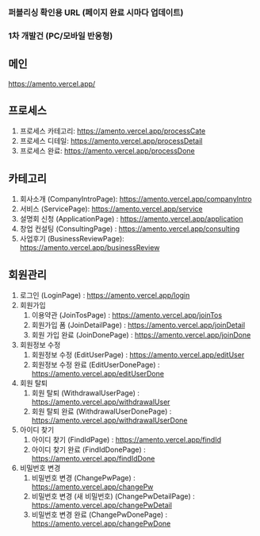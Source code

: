 ### 퍼블리싱 확인용 URL (페이지 완료 시마다 업데이트)

### 1차 개발건 (PC/모바일 반응형)

## 메인
https://amento.vercel.app/

## 프로세스

1. 프로세스 카테고리: https://amento.vercel.app/processCate
2. 프로세스 디테일: https://amento.vercel.app/processDetail
3. 프로세스 완료: https://amento.vercel.app/processDone

## 카테고리

1. 회사소개 (CompanyIntroPage): https://amento.vercel.app/companyIntro
2. 서비스 (ServicePage): https://amento.vercel.app/service
3. 설명회 신청 (ApplicationPage) : https://amento.vercel.app/application
4. 창업 컨설팅 (ConsultingPage) : https://amento.vercel.app/consulting
5. 사업후기 (BusinessReviewPage): https://amento.vercel.app/businessReview

## 회원관리

1. 로그인 (LoginPage) : https://amento.vercel.app/login
2. 회원가입 
    1. 이용약관 (JoinTosPage) : https://amento.vercel.app/joinTos
    2. 회원가입 폼 (JoinDetailPage) : https://amento.vercel.app/joinDetail
    3. 회원 가입 완료 (JoinDonePage) : https://amento.vercel.app/joinDone
3. 회원정보 수정
    1. 회원정보 수정 (EditUserPage) : https://amento.vercel.app/editUser
    2. 회원정보 수정 완료 (EditUserDonePage) : https://amento.vercel.app/editUserDone
4. 회원 탈퇴
    1. 회원 탈퇴 (WithdrawalUserPage) : https://amento.vercel.app/withdrawalUser
    2. 회원 탈퇴 완료 (WithdrawalUserDonePage) : https://amento.vercel.app/withdrawalUserDone
5. 아이디 찾기
    1. 아이디 찾기 (FindIdPage) : https://amento.vercel.app/findId
    2. 아이디 찾기 완료 (FindIdDonePage) : https://amento.vercel.app/findIdDone
6. 비밀번호 변경 
    1. 비밀번호 변경 (ChangePwPage) : https://amento.vercel.app/changePw
    2. 비밀번호 변경 (새 비밀번호) (ChangePwDetailPage) : https://amento.vercel.app/changePwDetail
    3. 비밀번호 변경 완료 (ChangePwDonePage)  : https://amento.vercel.app/changePwDone
